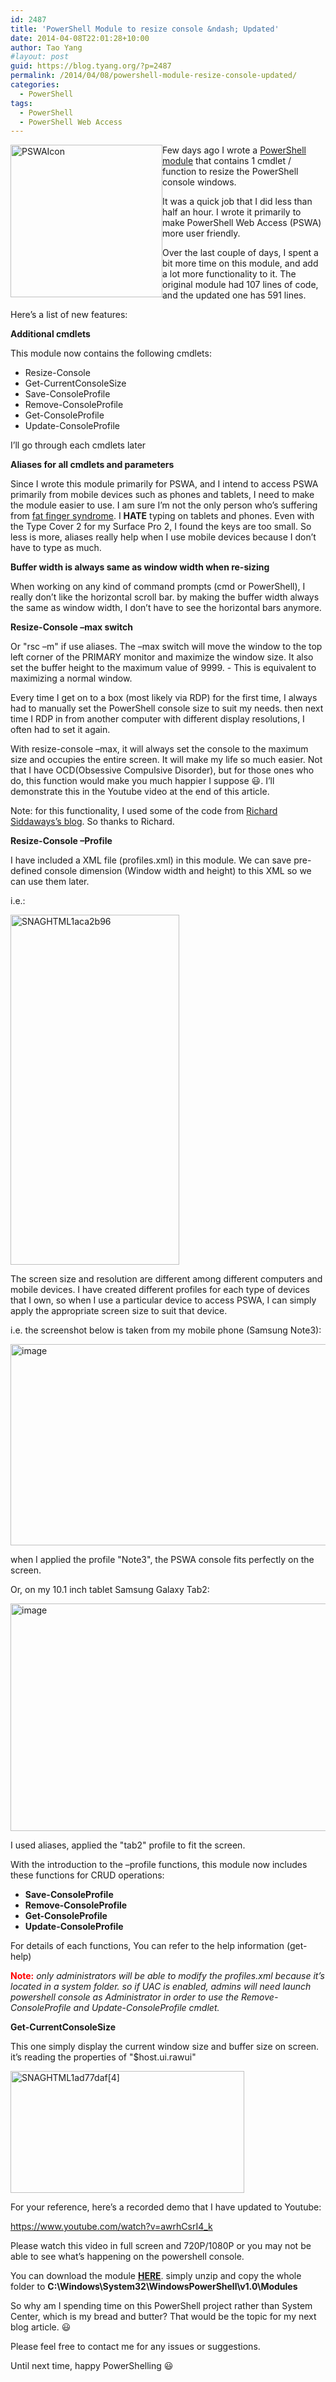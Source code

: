 ```yaml
---
id: 2487
title: 'PowerShell Module to resize console &ndash; Updated'
date: 2014-04-08T22:01:28+10:00
author: Tao Yang
#layout: post
guid: https://blog.tyang.org/?p=2487
permalink: /2014/04/08/powershell-module-resize-console-updated/
categories:
  - PowerShell
tags:
  - PowerShell
  - PowerShell Web Access
---
```

<a href="https://blog.tyang.org/wp-content/uploads/2014/04/PSWAIcon.png"><img style="margin-left: 0px; display: inline; margin-right: 0px; border: 0px;" title="PSWAIcon" alt="PSWAIcon" src="https://blog.tyang.org/wp-content/uploads/2014/04/PSWAIcon_thumb.png" width="243" height="244" align="left" border="0" /></a> Few days ago I wrote a <a href="https://blog.tyang.org/2014/04/05/powershell-module-resize-console/">PowerShell module</a> that contains 1 cmdlet / function to resize the PowerShell console windows.

It was a quick job that I did less than half an hour. I wrote it primarily to make PowerShell Web Access (PSWA) more user friendly.

Over the last couple of days, I spent a bit more time on this module, and add a lot more functionality to it. The original module had 107 lines of code, and the updated one has 591 lines.

Here’s a list of new features:

<strong>Additional cmdlets</strong>

This module now contains the following cmdlets:
<ul>
	<li>Resize-Console</li>
	<li>Get-CurrentConsoleSize</li>
	<li>Save-ConsoleProfile</li>
	<li>Remove-ConsoleProfile</li>
	<li>Get-ConsoleProfile</li>
	<li>Update-ConsoleProfile</li>
</ul>
I’ll go through each cmdlets later

<strong>Aliases for all cmdlets and parameters</strong>

Since I wrote this module primarily for PSWA, and I intend to access PSWA primarily from mobile devices such as phones and tablets, I need to make the module easier to use. I am sure I’m not the only person who’s suffering from <a href="http://en.wikipedia.org/wiki/Typographical_error">fat finger syndrome</a>. I <strong>HATE</strong> typing on tablets and phones. Even with the Type Cover 2 for my Surface Pro 2, I found the keys are too small. So less is more, aliases really help when I use mobile devices because I don’t have to type as much.

<strong>Buffer width is always same as window width when </strong><b>re-sizing</b>

When working on any kind of command prompts (cmd or PowerShell), I really don’t like the horizontal scroll bar. by making the buffer width always the same as window width, I don’t have to see the horizontal bars anymore.

<strong>Resize-Console –max switch</strong>

Or "rsc –m" if use aliases. The –max switch will move the window to the top left corner of the PRIMARY monitor and maximize the window size. It also set the buffer height to the maximum value of 9999. - This is equivalent to maximizing a normal window.

Every time I get on to a box (most likely via RDP) for the first time, I always had to manually set the PowerShell console size to suit my needs. then next time I RDP in from another computer with different display resolutions, I often had to set it again.

With resize-console –max, it will always set the console to the maximum size and occupies the entire screen. It will make my life so much easier. Not that I have OCD(Obsessive Compulsive Disorder), but for those ones who do, this function would make you much happier I suppose :smiley:. I’ll demonstrate this in the Youtube video at the end of this article.

Note: for this functionality, I used some of the code from <a href="http://richardspowershellblog.wordpress.com/2011/07/23/moving-windows/">Richard Siddaways’s blog</a>. So thanks to Richard.

<strong>Resize-Console –Profile</strong>

I have included a XML file (profiles.xml) in this module. We can save pre-defined console dimension (Window width and height) to this XML so we can use them later.

i.e.:

<a href="https://blog.tyang.org/wp-content/uploads/2014/04/SNAGHTML1aca2b96.png"><img style="display: inline; border: 0px;" title="SNAGHTML1aca2b96" alt="SNAGHTML1aca2b96" src="https://blog.tyang.org/wp-content/uploads/2014/04/SNAGHTML1aca2b96_thumb.png" width="270" height="560" border="0" /></a>

The screen size and resolution are different among different computers and mobile devices. I have created different profiles for each type of devices that I own, so when I use a particular device to access PSWA, I can simply apply the appropriate screen size to suit that device.

i.e. the screenshot below is taken from my mobile phone (Samsung Note3):

<a href="https://blog.tyang.org/wp-content/uploads/2014/04/image8.png"><img style="display: inline; border: 0px;" title="image" alt="image" src="https://blog.tyang.org/wp-content/uploads/2014/04/image_thumb8.png" width="569" height="322" border="0" /></a>

when I applied the profile "Note3", the PSWA console fits perfectly on the screen.

Or, on my 10.1 inch tablet Samsung Galaxy Tab2:

<a href="https://blog.tyang.org/wp-content/uploads/2014/04/image9.png"><img style="display: inline; border: 0px;" title="image" alt="image" src="https://blog.tyang.org/wp-content/uploads/2014/04/image_thumb9.png" width="580" height="364" border="0" /></a>

I used aliases, applied the "tab2" profile to fit the screen.

With the introduction to the –profile functions, this module now includes these functions for CRUD operations:
<ul>
	<li><strong>Save-ConsoleProfile</strong></li>
	<li><strong>Remove-ConsoleProfile</strong></li>
	<li><strong>Get-ConsoleProfile</strong></li>
	<li><strong>Update-ConsoleProfile</strong></li>
</ul>
For details of each functions, You can refer to the help information (get-help)

<strong><span style="color: #ff0000;">Note:</span></strong> <em>only administrators will be able to modify the profiles.xml because it’s located in a system folder. so if UAC is enabled, admins will need launch powershell console as Administrator in order to use the Remove-ConsoleProfile and Update-ConsoleProfile cmdlet.</em>

<strong>Get-CurrentConsoleSize</strong>

This one simply display the current window size and buffer size on screen. it’s reading the properties of "$host.ui.rawui"

<a href="https://blog.tyang.org/wp-content/uploads/2014/04/SNAGHTML1ad77daf4.png"><img style="display: inline; border: 0px;" title="SNAGHTML1ad77daf[4]" alt="SNAGHTML1ad77daf[4]" src="https://blog.tyang.org/wp-content/uploads/2014/04/SNAGHTML1ad77daf4_thumb.png" width="374" height="195" border="0" /></a>

For your reference, here’s a recorded demo that I have updated to Youtube:

https://www.youtube.com/watch?v=awrhCsrI4_k

Please watch this video in full screen and 720P/1080P or you may not be able to see what’s happening on the powershell console.

You can download the module <strong><a href="https://blog.tyang.org/wp-content/uploads/2014/04/PSConsoleV2.zip">HERE</a></strong>. simply unzip and copy the whole folder to <strong>C:\Windows\System32\WindowsPowerShell\v1.0\Modules</strong>

So why am I spending time on this PowerShell project rather than System Center, which is my bread and butter? That would be the topic for my next blog article. :smiley:

Please feel free to contact me for any issues or suggestions.

Until next time, happy PowerShelling :smiley: